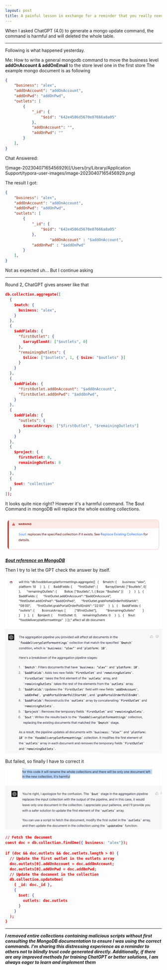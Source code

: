 ```yaml
---
layout: post
title: A painful lesson in exchange for a reminder that you really need to check the script generated by ChatGPT
---
```


When I asked ChatGPT (4.0) to generate a mongo update command, the command is harmful and will deleted the whole table.

***

Following is what happened yesterday.

Me: How to write a general mongodb command to move the business level **addOnAccount & addOnEmail** to the store level one in the first store The example mongo document is as following

```json
{
    "business": "alex",
    "addOnAccount": "addOnAccount",
    "addOnPwd": "addOnPwd",
    "outlets": [
        {
            "_id": {
                "$oid": "642e4586d5670e07666a8a05"
            },
            "addOnAccount": "",
            "addOnPwd": ""
        }
    ],
}
```

Chat Answered:

![image-20230407165456929](/Users/jry/Library/Application Support/typora-user-images/image-20230407165456929.png)

The result I got:

```json
{
    "business": "alex",
    "addOnAccount": "addOnAccount",
    "addOnPwd": "addOnPwd",
    "outlets": [
        {
            "_id": {
                "$oid": "642e4586d5670e07666a8a05"
            },
    				"addOnAccount" : "$addOnAccount",
          	"addOnPwd" : "$addOnPwd"
        }
    ],
}
```

Not as expected uh... But I continue asking 

***

Round 2, ChatGPT gives answer like that 

```json
db.collection.aggregate([
  {
    $match: {
      business: "alex",
    }
  },
  {
    $addFields: {
      "firstOutlet": {
        $arrayElemAt: ["$outlets", 0]
      },
      "remainingOutlets": {
        $slice: ["$outlets", 1, { $size: "$outlets" }]
      }
    }
  },
  {
    $addFields: {
      "firstOutlet.addOnAccount": "$addOnAccount",
      "firstOutlet.addOnPwd": "$addOnPwd",
    }
  },
  {
    $addFields: {
      "outlets": {
        $concatArrays: ["$firstOutlet", "$remainingOutlets"]
      }
    }
  },
  {
    $project: {
      firstOutlet: 0,
      remainingOutlets: 0
    }
  },
  {
    $out: "collection"
  }
]);

```

It looks quite nice right? However it's a harmful command. The $out Command in mongoDB will replace the whole existing collections.

![image-20230407170104480](./../images/image-20230407170104480.png)

***[$out reference on MongoDB](https://www.mongodb.com/docs/manual/reference/operator/aggregation/out/)***

Then I try to let the GPT check the answer by itself.

![image-20230407175431284](./../images/image-20230407175431284.png)

But failed, so finally I have to correct it

![image-20230407175733272](./../images/image-20230407175733272.png)

```json
// Fetch the document
const doc = db.collection.findOne({ business: "alex"});

if (doc && doc.outlets && doc.outlets.length > 0) {
  // Update the first outlet in the outlets array
  doc.outlets[0].addOnAccount = doc.addOnAccount;
  doc.outlets[0].addOnPwd = doc.addOnPwd;
  // Update the document in the collection
  db.collection.updateOne(
    { _id: doc._id },
    {
      $set: {
        outlets: doc.outlets
      }
    }
  );
}

```

***

***I removed entire collections containing malicious scripts without first consulting the MongoDB documentation to ensure I was using the correct commands. I'm sharing this distressing experience as a reminder to others not to blindly trust code generated directly. Additionally, if there are any improved methods for training ChatGPT or better solutions, I am always eager to learn and implement them***

